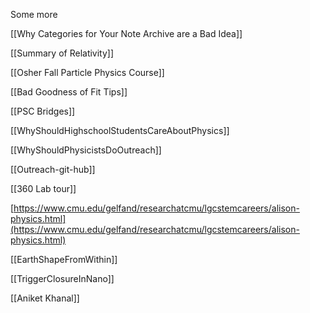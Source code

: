 
Some more

[[Why Categories for Your Note Archive are a Bad Idea]]

[[Summary of Relativity]]

[[Osher Fall Particle Physics Course]]

[[Bad Goodness of Fit Tips]]


[[PSC Bridges]]


[[WhyShouldHighschoolStudentsCareAboutPhysics]]

[[WhyShouldPhysicistsDoOutreach]]

[[Outreach-git-hub]]


[[360 Lab tour]]

[https://www.cmu.edu/gelfand/researchatcmu/lgcstemcareers/alison-physics.html](https://www.cmu.edu/gelfand/researchatcmu/lgcstemcareers/alison-physics.html)


[[EarthShapeFromWithin]]

[[TriggerClosureInNano]]

[[Aniket Khanal]]


